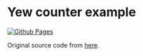 # Yew counter example

[![Github Pages](https://github.com/jakubdabek/yew-gh-pages/actions/workflows/wasm-deploy.yml/badge.svg)](https://jakubdabek.github.io/yew-gh-pages/)

Original source code from [here](https://github.com/yewstack/yew/tree/16f26d82e75d17dc24e909140828366a1d6aac6b/examples/counter).
